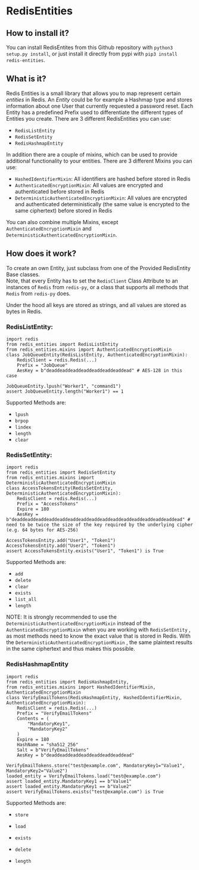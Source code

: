 # RedisEntities

## How to install it?

You can install RedisEntites from this Github repository with `python3 setup.py install`,
or just install it directly from pypi with `pip3 install redis-entities`.

## What is it?

Redis Entities is a small library that allows you to map represent certain *entities* in Redis.
An *Entity* could be for example a Hashmap type and stores information about one User that currently requested a
password reset. Each Entity has a predefined Prefix used to differentiate the different types of Entities you create.
There are 3 different RedisEntities you can use:

- `RedisListEntity`
- `RedisSetEntity`
- `RedisHashmapEntity`

In addition there are a couple of mixins, which can be used to provide additional functionality to your entities.
There are 3 different Mixins you can use:

 - `HashedIdentifierMixin`: All identifiers are hashed before stored in Redis
 - `AuthenticatedEncryptionMixin`: All values are encrypted and authenticated before stored in Redis
 - `DeterministicAuthenticatedEncryptionMixin`: All values are encrypted and authenticated deterministically (the same value is encrypted to the same ciphertext) before stored in Redis

You can also combine multiple Mixins, except `AuthenticatedEncryptionMixin` and `DeterministicAuthenticatedEncryptionMixin`.

## How does it work?

To create an own Entity, just subclass from one of the Provided RedisEntity Base classes.<br>Note, that every Entity has to set the `RedisClient` Class Attribute to an instances of `Redis` from `redis-py`, or
a class that supports all methods that `Redis` from `redis-py` does.

Under the hood all keys are stored as strings, and all values are stored as bytes in Redis.


### RedisListEntity:

```python3
import redis
from redis_entities import RedisListEntity
from redis_entities.mixins import AuthenticatedEncryptionMixin
class JobQueueEntity(RedisListEntity, AuthenticatedEncryptionMixin):
    RedisClient = redis.Redis(...)
    Prefix = "JobQueue"
    AesKey = b"deaddeaddeaddeaddeaddeaddeaddead" # AES-128 in this case

JobQueueEntity.lpush("Worker1", "command1")
assert JobQueueEntity.length("Worker1") == 1
```
Supported Methods are:
- `lpush`
- `brpop`
- `lindex`
- `length`
- `clear`




### RedisSetEntity:

```python3
import redis
from redis_entities import RedisSetEntity
from redis_entities.mixins import DeterministicAuthenticatedEncryptionMixin
class AccessTokensEntity(RedisSetEntity, DeterministicAuthenticatedEncryptionMixin):
    RedisClient = redis.Redis(...)
    Prefix = "AccessTokens"
    Expire = 180
    AesKey = b"deaddeaddeaddeaddeaddeaddeaddeaddeaddeaddeaddeaddeaddeaddeaddead" # need to be twice the size of the key required by the underlying cipher (e.g. 64 bytes for AES-256)

AccessTokensEntity.add("User1", "Token1")
AccessTokensEntity.add("User2", "Token1")
assert AccessTokensEntity.exists("User1", "Token1") is True
```
Supported Methods are:
- `add`
- `delete`
- `clear`
- `exists`
- `list_all`
- `length`

NOTE: It is strongly recommended to use the `DeterministicAuthenticatedEncryptionMixin` instead of the `AuthenticatedEncryptionMixin` when you are working with `RedisSetEntity` , as most methods need to know the exact value that is stored in Redis. With the `DeterministicAuthenticatedEncryptionMixin` , the same plaintext results in the same ciphertext and thus makes this possible. 

### RedisHashmapEntity

```python3
import redis
from redis_entities import RedisHashmapEntity, 
from redis_entities.mixins import HashedIdentifierMixin, AuthenticatedEncryptionMixin
class VerifyEmailTokens(RedisHashmapEntity, HashedIdentifierMixin, AuthenticatedEncryptionMixin):
    RedisClient = redis.Redis(...)
    Prefix = "VerifyEmailTokens"
    Contents = (
        "MandatoryKey1",
        "MandatoryKey2"
    )
    Expire = 180
    HashName = "sha512_256"
    Salt = b"VerifyEmailTokens"
    AesKey = b"deaddeaddeaddeaddeaddeaddeaddead"

VerifyEmailTokens.store("test@example.com", MandatoryKey1="Value1", MandatoryKey2="Value2")
loaded_entity = VerifyEmailTokens.load("test@example.com")
assert loaded_entity.MandatoryKey1 == b"Value1"
assert loaded_entity.MandatoryKey1 == b"Value2"
assert VerifyEmailTokens.exists("test@example.com") is True
```

Supported Methods are:
- `store`

- `load`

- `exists`

- `delete`

- `length`

  

